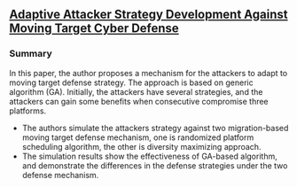 ## [Adaptive Attacker Strategy Development Against Moving Target Cyber Defense](http://arxiv.org/abs/1407.8540)

### Summary
In this paper, the author proposes a mechanism for the attackers to adapt to moving target defense strategy. The approach is based on generic algorithm (GA).
Initially, the attackers have several strategies, and the attackers can gain some benefits when consecutive compromise three platforms. 
- The authors simulate the attackers strategy against two migration-based moving target defense mechanism, one is randomized platform scheduling algorithm, the other is diversity maximizing approach.
- The simulation results show the effectiveness of GA-based algorithm, and demonstrate the differences in the defense strategies under the two defense mechanism.
